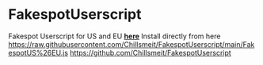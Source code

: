 # FakespotUserscript
Fakespot Userscript for US and EU
**[here](https://github.com/Chillsmeit/FakespotUserscript/raw/master/FakespotUS%26EU.js)**
Install directly from here https://raw.githubusercontent.com/Chillsmeit/FakespotUserscript/main/FakespotUS%26EU.js
https://github.com/Chillsmeit/FakespotUserscript
